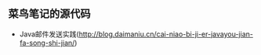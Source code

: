 菜鸟笔记的源代码
----

* Java邮件发送实践(http://blog.daimaniu.cn/cai-niao-bi-ji-er-javayou-jian-fa-song-shi-jian/)